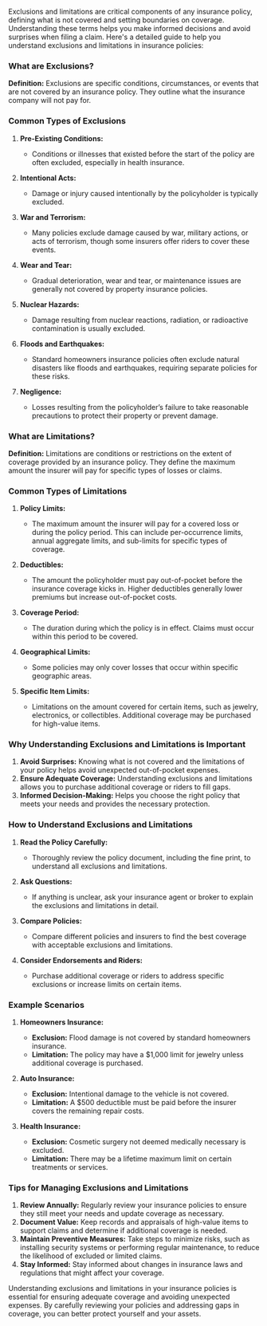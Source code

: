 Exclusions and limitations are critical components of any insurance policy, defining what is not covered and setting boundaries on coverage. Understanding these terms helps you make informed decisions and avoid surprises when filing a claim. Here's a detailed guide to help you understand exclusions and limitations in insurance policies:

### What are Exclusions?

**Definition:** Exclusions are specific conditions, circumstances, or events that are not covered by an insurance policy. They outline what the insurance company will not pay for.

### Common Types of Exclusions

1. **Pre-Existing Conditions:**
   - Conditions or illnesses that existed before the start of the policy are often excluded, especially in health insurance.

2. **Intentional Acts:**
   - Damage or injury caused intentionally by the policyholder is typically excluded.

3. **War and Terrorism:**
   - Many policies exclude damage caused by war, military actions, or acts of terrorism, though some insurers offer riders to cover these events.

4. **Wear and Tear:**
   - Gradual deterioration, wear and tear, or maintenance issues are generally not covered by property insurance policies.

5. **Nuclear Hazards:**
   - Damage resulting from nuclear reactions, radiation, or radioactive contamination is usually excluded.

6. **Floods and Earthquakes:**
   - Standard homeowners insurance policies often exclude natural disasters like floods and earthquakes, requiring separate policies for these risks.

7. **Negligence:**
   - Losses resulting from the policyholder’s failure to take reasonable precautions to protect their property or prevent damage.

### What are Limitations?

**Definition:** Limitations are conditions or restrictions on the extent of coverage provided by an insurance policy. They define the maximum amount the insurer will pay for specific types of losses or claims.

### Common Types of Limitations

1. **Policy Limits:**
   - The maximum amount the insurer will pay for a covered loss or during the policy period. This can include per-occurrence limits, annual aggregate limits, and sub-limits for specific types of coverage.

2. **Deductibles:**
   - The amount the policyholder must pay out-of-pocket before the insurance coverage kicks in. Higher deductibles generally lower premiums but increase out-of-pocket costs.

3. **Coverage Period:**
   - The duration during which the policy is in effect. Claims must occur within this period to be covered.

4. **Geographical Limits:**
   - Some policies may only cover losses that occur within specific geographic areas.

5. **Specific Item Limits:**
   - Limitations on the amount covered for certain items, such as jewelry, electronics, or collectibles. Additional coverage may be purchased for high-value items.

### Why Understanding Exclusions and Limitations is Important

1. **Avoid Surprises:** Knowing what is not covered and the limitations of your policy helps avoid unexpected out-of-pocket expenses.
2. **Ensure Adequate Coverage:** Understanding exclusions and limitations allows you to purchase additional coverage or riders to fill gaps.
3. **Informed Decision-Making:** Helps you choose the right policy that meets your needs and provides the necessary protection.

### How to Understand Exclusions and Limitations

1. **Read the Policy Carefully:**
   - Thoroughly review the policy document, including the fine print, to understand all exclusions and limitations.

2. **Ask Questions:**
   - If anything is unclear, ask your insurance agent or broker to explain the exclusions and limitations in detail.

3. **Compare Policies:**
   - Compare different policies and insurers to find the best coverage with acceptable exclusions and limitations.

4. **Consider Endorsements and Riders:**
   - Purchase additional coverage or riders to address specific exclusions or increase limits on certain items.

### Example Scenarios

1. **Homeowners Insurance:**
   - **Exclusion:** Flood damage is not covered by standard homeowners insurance.
   - **Limitation:** The policy may have a $1,000 limit for jewelry unless additional coverage is purchased.

2. **Auto Insurance:**
   - **Exclusion:** Intentional damage to the vehicle is not covered.
   - **Limitation:** A $500 deductible must be paid before the insurer covers the remaining repair costs.

3. **Health Insurance:**
   - **Exclusion:** Cosmetic surgery not deemed medically necessary is excluded.
   - **Limitation:** There may be a lifetime maximum limit on certain treatments or services.

### Tips for Managing Exclusions and Limitations

1. **Review Annually:** Regularly review your insurance policies to ensure they still meet your needs and update coverage as necessary.
2. **Document Value:** Keep records and appraisals of high-value items to support claims and determine if additional coverage is needed.
3. **Maintain Preventive Measures:** Take steps to minimize risks, such as installing security systems or performing regular maintenance, to reduce the likelihood of excluded or limited claims.
4. **Stay Informed:** Stay informed about changes in insurance laws and regulations that might affect your coverage.

Understanding exclusions and limitations in your insurance policies is essential for ensuring adequate coverage and avoiding unexpected expenses. By carefully reviewing your policies and addressing gaps in coverage, you can better protect yourself and your assets.